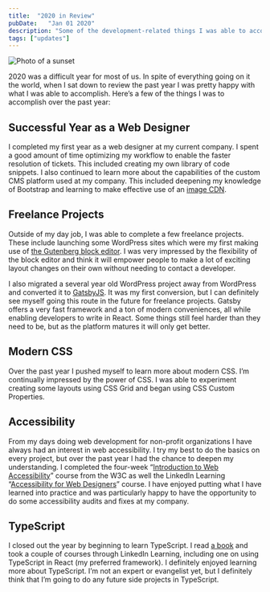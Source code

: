 ```yaml
---
title:  "2020 in Review"
pubDate:   "Jan 01 2020"
description: "Some of the development-related things I was able to accomplish in 2020."
tags: ["updates"]
---
```


![Photo of a sunset](/images/2020-review.jpg)

2020 was a difficult year for most of us. In spite of everything going on it the world, when I sat down to review the past year I was pretty happy with what I was able to accomplish. Here’s a few of the things I was to accomplish over the past year:


## Successful Year as a Web Designer

I completed my first year as a web designer at my current company. I spent a good amount of time optimizing my workflow to enable the faster resolution of tickets. This included creating my own library of code snippets. I also continued to learn more about the capabilities of the custom CMS platform used at my company. This included deepening my knowledge of Bootstrap and learning to make effective use of an [image CDN](https://web.dev/image-cdns/).

## Freelance Projects

Outside of my day job, I was able to complete a few freelance projects. These include launching some WordPress sites which were my first making use of [the Gutenberg block editor](https://developer.wordpress.org/block-editor/). I was very impressed by the flexibility of the block editor and think it will empower people to make a lot of exciting layout changes on their own without needing to contact a developer.

I also migrated a several year old WordPress project away from WordPress and converted it to [GatsbyJS](https://www.gatsbyjs.com/). It was my first conversion, but I can definitely see myself going this route in the future for freelance projects. Gatsby offers a very fast framework and a ton of modern conveniences, all while enabling developers to write in React. Some things still feel harder than they need to be, but as the platform matures it will only get better.

## Modern CSS

Over the past year I pushed myself to learn more about modern CSS. I’m continually impressed by the power of CSS. I was able to experiment creating some layouts using CSS Grid and began using CSS Custom Properties. 

## Accessibility

From my days doing web development for non-profit organizations I have always had an interest in web accessibility. I try my best to do the basics on every project, but over the past year I had the chance to deepen my understanding. I completed the four-week “[Introduction to Web Accessibility](https://www.edx.org/course/web-accessibility-introduction)” course from the W3C as well the LinkedIn Learning “[Accessibility for Web Designers](https://www.linkedin.com/learning/accessibility-for-web-design)” course. I have enjoyed putting what I have learned into practice and was particularly happy to have the opportunity to do some accessibility audits and fixes at my company.

## TypeScript

I closed out the year by beginning to learn TypeScript. I read [a book](https://www.amazon.com/Programming-TypeScript-Making-JavaScript-Applications/dp/1492037656/ref=sr_1_3?crid=1SGWO09KKE5SO&dchild=1&keywords=programming+typescript&qid=1609609020&s=books&sprefix=programming+typescript%2Caps%2C262&sr=1-3) and took a couple of courses through LinkedIn Learning, including one on using TypeScript in React (my preferred framework). I definitely enjoyed learning more about TypeScript. I’m not an expert or evangelist yet, but I definitely think that I’m going to do any future side projects in TypeScript. 